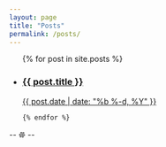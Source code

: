 ```yaml
---
layout: page
title: "Posts"
permalink: /posts/
---
```


<div>

  <ul class="post-list">
    {% for post in site.posts %}
    <a class="post-meta" href="{{ post.url | prepend: site.baseurl }}">
       <li>
       <h3>{{ post.title }}</h3>
       {{ post.date | date: "%b %-d, %Y" }} </li>
    </a>
     

    {% endfor %}
  </ul>

</div>


<div class="center logo_site">-- &#68181; --</div>